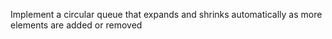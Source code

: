 Implement a circular queue that expands and shrinks automatically as more elements are added or removed
